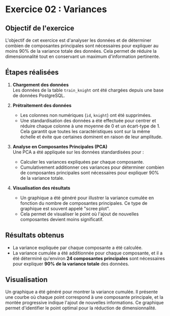 # Exercice 02 : Variances

## Objectif de l'exercice

L'objectif de cet exercice est d'analyser les données et de déterminer combien de composantes principales sont nécessaires pour expliquer au moins 90% de la variance totale des données. Cela permet de réduire la dimensionnalité tout en conservant un maximum d'information pertinente.

## Étapes réalisées

1. **Chargement des données**  
   Les données de la table `train_knight` ont été chargées depuis une base de données PostgreSQL.

2. **Prétraitement des données**  
   - Les colonnes non numériques (`id`, `knight`) ont été supprimées.  
   - Une standardisation des données a été effectuée pour centrer et réduire chaque colonne à une moyenne de 0 et un écart-type de 1. Cela garantit que toutes les caractéristiques sont sur la même échelle et évite que certaines dominent en raison de leur amplitude.

3. **Analyse en Composantes Principales (PCA)**  
   Une PCA a été appliquée sur les données standardisées pour :
   - Calculer les variances expliquées par chaque composante.
   - Cumulativement additionner ces variances pour déterminer combien de composantes principales sont nécessaires pour expliquer 90% de la variance totale.

4. **Visualisation des résultats**  
   - Un graphique a été généré pour illustrer la variance cumulée en fonction du nombre de composantes principales. Ce type de graphique est souvent appelé "scree plot".
   - Cela permet de visualiser le point où l'ajout de nouvelles composantes devient moins significatif.

## Résultats obtenus

- La variance expliquée par chaque composante a été calculée.
- La variance cumulée a été additionnée pour chaque composante, et il a été déterminé qu'environ **24 composantes principales** sont nécessaires pour expliquer **90% de la variance totale** des données.

## Visualisation

Un graphique a été généré pour montrer la variance cumulée. Il présente une courbe où chaque point correspond à une composante principale, et la montée progressive indique l'ajout de nouvelles informations. Ce graphique permet d'identifier le point optimal pour la réduction de dimensionnalité.
